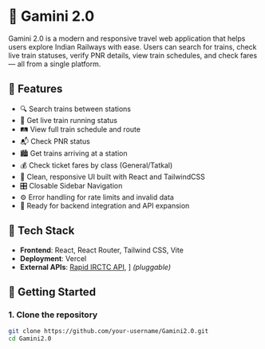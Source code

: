 # 🚆 Gamini 2.0

Gamini 2.0 is a modern and responsive travel web application that helps users explore Indian Railways with ease. Users can search for trains, check live train statuses, verify PNR details, view train schedules, and check fares — all from a single platform.

## 🌟 Features

- 🔍 Search trains between stations
- 📍 Get live train running status
- 🛤️ View full train schedule and route
- 📬 Check PNR status
- 🏙️ Get trains arriving at a station
- 💰 Check ticket fares by class (General/Tatkal)
- 📌 Clean, responsive UI built with React and TailwindCSS
- 🎛️ Closable Sidebar Navigation
- ⚙️ Error handling for rate limits and invalid data
- 🧠 Ready for backend integration and API expansion

## 🚀 Tech Stack

- **Frontend**: React, React Router, Tailwind CSS, Vite
- **Deployment**: Vercel
- **External APIs**: [Rapid IRCTC API]([https://railwayapi.site/](https://rapidapi.com/IRCTCAPI/api/irctc1/playground/apiendpoint_184fa865-f743-4b56-9dbc-49efc3165bd6)), ] *(pluggable)*

## 🔧 Getting Started

### 1. Clone the repository

```bash
git clone https://github.com/your-username/Gamini2.0.git
cd Gamini2.0
